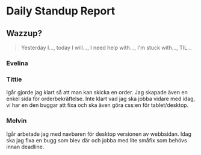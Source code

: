 # Daily Standup Report

## Wazzup?

> Yesterday I…, today I will…, I need help with…, I'm stuck with…, TIL…

### Evelina


### Tittie 
Igår gjorde jag klart så att man kan skicka en order. Jag skapade även en enkel sida för orderbekräftelse. Inte klart vad jag ska jobba vidare med idag, 
vi har en den buggar att fixa och ska även göra css:en för tablet/desktop. 


### Melvin 
Igår arbetade jag med navbaren för desktop versionen av webbsidan. 
Idag ska jag fixa en bugg som blev där och jobba med lite småfix som behövs innan deadline. 
